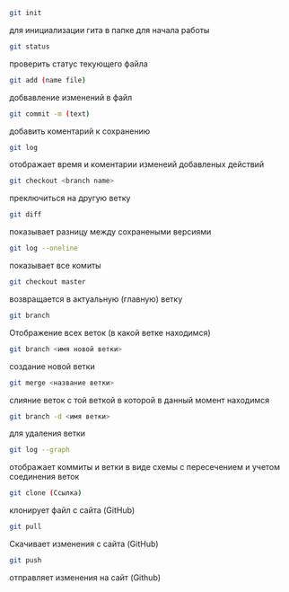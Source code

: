 ``` sh
git init
``` 
для инициализации гита в папке для начала работы

``` sh
git status
``` 
проверить статус текующего файла

``` sh
git add (name file)
``` 
добвавление изменений в файл

``` sh
git commit -m (text)
```
добавить коментарий к сохранению

``` sh
git log
```
отображает время и коментарии изменеий добавленых действий

``` sh
git checkout <branch name>
```
преключиться на другую ветку

``` sh
git diff
```
показывает разницу между сохранеными версиями

``` sh
git log --oneline 
```
показывает все комиты

``` sh
git checkout master
```
возвращается в актуальную (главную) ветку

```sh
git branch
```
Отображение всех веток (в какой ветке находимся)

``` sh
git branch <имя новой ветки>
```
создание новой ветки

``` sh
git merge <название ветки>
```
слияние веток с той веткой в которой в данный момент находимся

``` sh
git branch -d <имя ветки>
```
для удаления ветки

``` sh 
git log --graph
```
отображает коммиты и ветки в виде схемы с пересечением и учетом соединения веток

``` sh
git clone (Ссылка)
```
клонирует файл с сайта (GitHub)

``` sh
git pull
```
Скачивает изменения с сайта (GitHub)

``` sh
git push
```
отправляет изменения на сайт (Github)


